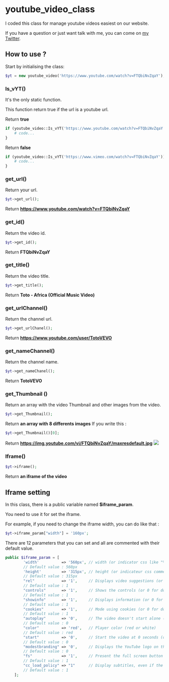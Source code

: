 # youtube_video_class

I coded this class for manage youtube videos easiest on our website.

If you have a question or just want talk with me, you can come on [my Twitter](https://twitter.com/DevIl00110000).

## How to use ?
Start by initialising the class:

``` php
$yt = new youtube_video('https://www.youtube.com/watch?v=FTQbiNvZqaY');
```

### Is_vYT()
It's the only static function.

This function return true if the url is a youtube url. 

Return **true**
``` php
if (youtube_video::Is_vYT('https://www.youtube.com/watch?v=FTQbiNvZqaY')) {
	# code...
}
``` 
Return **false**

``` php
if (youtube_video::Is_vYT('https://www.vimeo.com/watch?v=FTQbiNvZqaY')) {
	# code...
}
``` 
### get_url()
Return your url.
``` php
$yt->get_url();
```
Return **https://www.youtube.com/watch?v=FTQbiNvZqaY**

### get_id()
Return the video id.
``` php
$yt->get_id();
```
Return **FTQbiNvZqaY**

### get_title()
Return the video title.
``` php
$yt->get_title();
```
Return **Toto - Africa (Official Music Video)**

### get_urlChannel()
Return the channel url.
``` php
$yt->get_urlChanel();
```
Return **https://www.youtube.com/user/TotoVEVO**

### get_nameChannel()
Return the channel name.
``` php
$yt->get_nameChanel();
```
Return **TotoVEVO**

### get_Thumbnail ()
Return an array with the video Thumbnail and other images from the video.
``` php
$yt->get_Thumbnail();
```
Return **an array with 8 differents images**
If you write this :
``` php
$yt->get_Thumbnail()[0];
```
Return **https://img.youtube.com/vi/FTQbiNvZqaY/maxresdefault.jpg**
![](https://img.youtube.com/vi/FTQbiNvZqaY/maxresdefault.jpg)

### Iframe()
``` php
$yt->iframe();
```
Return **an iframe of the video**

## Iframe setting

In this class, there is a public variable named **$iframe_param**.

You need to use it for set the iframe.

For example, if you need to change the iframe width, you can do like that :
``` php
$yt->iframe_param["width"] = '160px';
```

There are 12 parameters that you can set and all are commented with their default value.
``` php
public $iframe_param = [
		'width'          => '560px', // width (or indicator css like "%")
		// Default value : 560px
		'height'         => '315px', // height (or indicateur css comme les "%")
		// Default value : 315px
		"rel"            => '1',     // Displays video suggestions (or 0 for don't display)
		// Default value : 1
		"controls"       => '1',     // Shows the controls (or 0 for don't display)
		// Default value : 1
		"showinfo"       => '1',     // Displays information (or 0 for don't display)
		// Default value : 1
		"cookies"        => '1',     // Mode using cookies (or 0 for don't use cookies)
		// Default value : 1
		"autoplay"       => '0',     // The video doesn't start alone (1 to start alone)
		// Default value : 0
		"color"          => 'red',   // Player color (red or white)
		// Default value : red
		"start"          => '0',     // Start the video at 0 seconds (or start at 20 seconds by putting 20)
		// Default value : 0
		"modestbranding" => '0',     // Displays the YouTube logo on the control banner (or 1 to don't display it)
		// Default value : 0
		"fs"             => '1',     // Present the full screen button (or 0 to don't display it)
		// Default value : 1
		"cc_load_policy" => "1"      // Display subtitles, even if the user has disabled them
		// Default value : 1
	];
```
